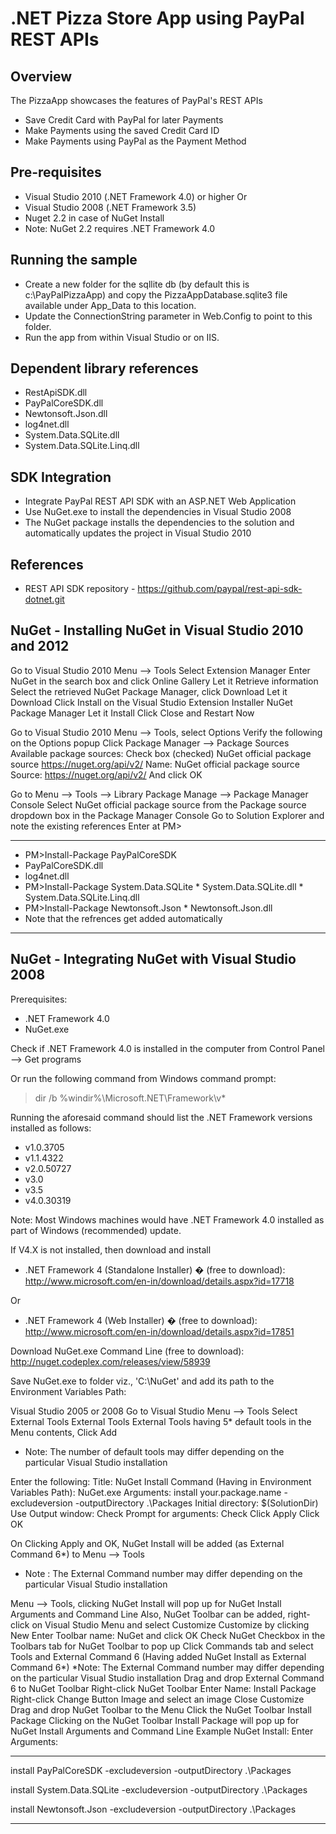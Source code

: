 .NET Pizza Store App using PayPal REST APIs
===========================================


Overview
--------

The PizzaApp showcases the features of PayPal's REST APIs

   * Save Credit Card with PayPal for later Payments
   * Make Payments using the saved Credit Card ID
   * Make Payments using PayPal as the Payment Method


Pre-requisites
--------------
   * Visual Studio 2010 (.NET Framework 4.0) or higher
		Or
   * Visual Studio 2008 (.NET Framework 3.5)
   * Nuget 2.2 in case of NuGet Install
   * Note: NuGet 2.2 requires .NET Framework 4.0

Running the sample
------------------

   * Create a new folder for the sqllite db (by default this is c:\PayPalPizzaApp) and copy the PizzaAppDatabase.sqlite3 file available under App_Data to this location.
   * Update the ConnectionString parameter in Web.Config to point to this folder. 
   * Run the app from within Visual Studio or on IIS.

Dependent library references
----------------------------
   * RestApiSDK.dll
   * PayPalCoreSDK.dll
   * Newtonsoft.Json.dll
   * log4net.dll
   * System.Data.SQLite.dll
   * System.Data.SQLite.Linq.dll
	
SDK Integration
---------------
   * Integrate PayPal REST API SDK with an ASP.NET Web Application
   * Use NuGet.exe to install the dependencies in Visual Studio 2008
   * The NuGet package installs the dependencies to the solution and automatically updates the project in Visual Studio 2010

References
----------

   * REST API SDK repository - https://github.com/paypal/rest-api-sdk-dotnet.git


NuGet - Installing NuGet in Visual Studio 2010 and 2012
-------------------------------------------------------

Go to Visual Studio 2010 Menu --> Tools
Select Extension Manager
Enter NuGet in the search box and click Online Gallery
Let it Retrieve information
Select the retrieved NuGet Package Manager, click Download
Let it Download
Click Install on the Visual Studio Extension Installer NuGet Package Manager
Let it Install
Click Close and Restart Now

Go to Visual Studio 2010 Menu --> Tools, select Options
Verify the following on the Options popup
Click Package Manager --> Package Sources
Available package sources:
Check box (checked) NuGet official package source
https://nuget.org/api/v2/
Name: NuGet official package source
Source: https://nuget.org/api/v2/
And click OK
 
Go to Menu --> Tools --> Library Package Manage --> Package Manager Console
Select NuGet official package source from the Package source dropdown box in the Package Manager Console
Go to Solution Explorer and note the existing references
Enter at PM>
***************************************************

   * PM>Install-Package PayPalCoreSDK
   * 	PayPalCoreSDK.dll
   * 	log4net.dll
   * PM>Install-Package System.Data.SQLite
	*	System.Data.SQLite.dll
	*	System.Data.SQLite.Linq.dll
   * PM>Install-Package Newtonsoft.Json
	*	Newtonsoft.Json.dll
   * Note that the refrences get added automatically	
	
***************************************************

	
NuGet - Integrating NuGet with Visual Studio 2008
-------------------------------------------------

Prerequisites:
   * 	.NET Framework 4.0
   * 	NuGet.exe
	
Check if .NET Framework 4.0 is installed in the computer from Control Panel --> Get programs

Or run the following command from Windows command prompt:
>dir  /b  %windir%\Microsoft.NET\Framework\v*

Running the aforesaid command should list the .NET Framework versions installed as follows:
   * v1.0.3705
   * v1.1.4322
   * v2.0.50727
   * v3.0
   * v3.5
   * v4.0.30319

Note: Most Windows machines would have .NET Framework 4.0 installed as part of Windows (recommended) update.

If V4.X is not installed, then download and install
   * 	.NET Framework 4 (Standalone Installer) � (free to download):
http://www.microsoft.com/en-in/download/details.aspx?id=17718

Or

   * 	.NET Framework 4 (Web Installer) � (free to download):
http://www.microsoft.com/en-in/download/details.aspx?id=17851

Download NuGet.exe Command Line (free to download): http://nuget.codeplex.com/releases/view/58939

Save NuGet.exe to folder viz., 'C:\NuGet' and add its path to the Environment Variables Path:

Visual Studio 2005 or 2008
Go to Visual Studio Menu --> Tools
Select External Tools
External Tools
External Tools having 5* default tools in the Menu contents, Click Add
   * Note: The number of default tools may differ depending on the particular Visual Studio installation
 
Enter the following:
Title: NuGet Install
Command (Having in Environment Variables Path): NuGet.exe
Arguments: install your.package.name -excludeversion -outputDirectory .\Packages
Initial directory: $(SolutionDir)
Use Output window: Check
Prompt for arguments: Check
Click Apply
Click OK

On Clicking Apply and OK, NuGet Install will be added (as External Command 6*) to Menu --> Tools
   * Note : The External Command number may differ depending on the particular Visual Studio installation

Menu --> Tools, clicking NuGet Install will pop up for NuGet Install Arguments and Command Line
Also, NuGet Toolbar can be added, right-click on Visual Studio Menu and select Customize
Customize by clicking New
Enter Toolbar name: NuGet and click OK
Check NuGet Checkbox in the Toolbars tab for NuGet Toolbar to pop up
Click Commands tab and select Tools and External Command 6 (Having added NuGet Install as External Command 6*) 
*Note: The External Command number may differ depending on the particular Visual Studio installation
Drag and drop External Command 6 to NuGet Toolbar
Right-click NuGet Toolbar
Enter Name: Install Package
Right-click Change Button Image and select an image
Close Customize
Drag and drop NuGet Toolbar to the Menu
Click the NuGet Toolbar Install Package
Clicking on the NuGet Toolbar Install Package will pop up for NuGet Install Arguments and Command Line
Example NuGet Install:
Enter Arguments: 
***************************************************

install PayPalCoreSDK -excludeversion -outputDirectory .\Packages
	
install System.Data.SQLite -excludeversion -outputDirectory .\Packages
  
install Newtonsoft.Json -excludeversion -outputDirectory .\Packages

***************************************************

	
